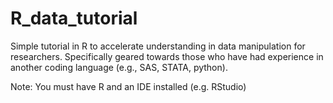 # R_data_tutorial
Simple tutorial in R to accelerate understanding in data manipulation for researchers. Specifically geared towards those who have had experience in another coding language (e.g., SAS, STATA, python).

Note: You must have R and an IDE installed (e.g. RStudio)
